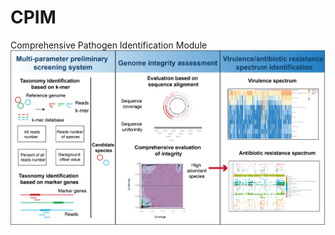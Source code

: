 # CPIM
Comprehensive Pathogen Identification Module
![image](https://github.com/ChenChen-Lab/CPIM/blob/main/CPIM-en.png)

